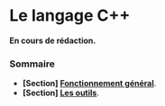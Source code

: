 # Le langage C++

**En cours de rédaction.**

### Sommaire

 - **[Section] [Fonctionnement général](Fonctionnement%20g%C3%A9n%C3%A9ral/README.md)**.
 - **[Section] [Les outils](Les%20outils/README.md)**.
